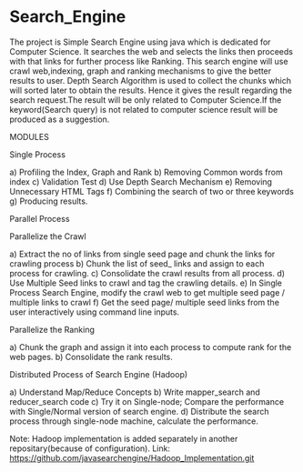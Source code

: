 # Search_Engine

The project is Simple Search Engine using java which is dedicated for Computer Science. It searches the web and selects the links 
then proceeds with that links for further process like Ranking. This search engine will use crawl web,indexing, graph and 
ranking mechanisms to give the better results to user. Depth Search Algorithm is used to collect the chunks which will 
sorted later to obtain the results. Hence it gives the result regarding the search request.The result will be only related to 
Computer Science.If the keyword(Search query) is not related to computer science result will be produced as a suggestion.


MODULES

Single Process

a) Profiling the Index, Graph and Rank
b) Removing Common words from index
c) Validation Test
d) Use Depth Search Mechanism
e) Removing Unnecessary HTML Tags
f) Combining the search of two or three keywords
g) Producing results.

Parallel Process

Parallelize the Crawl

a) Extract the no of links from single seed page and chunk the links for crawling process
b) Chunk the list of seed_ links and assign to each process for crawling.
c) Consolidate the crawl results from all process.
d) Use Multiple Seed links to crawl and tag the crawling details.
e) In Single Process Search Engine, modify the crawl web to get multiple seed page / multiple links to crawl
f) Get the seed page/ multiple seed links from the user interactively using command line inputs.

Parallelize the Ranking

a) Chunk the graph and assign it into each process to compute rank for the web pages.
b) Consolidate the rank results.

Distributed Process of Search Engine (Hadoop)

a) Understand Map/Reduce Concepts
b) Write mapper_search and reducer_search code
c) Try it on Single-node; Compare the performance with Single/Normal version of search engine.
d) Distribute the search process through single-node machine, calculate the performance.

Note: Hadoop implementation is added separately in another repositary(because of configuration).
  Link: https://github.com/javasearchengine/Hadoop_Implementation.git


